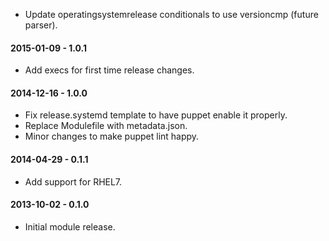 * Update operatingsystemrelease conditionals to use versioncmp (future parser).

#### 2015-01-09 - 1.0.1
* Add execs for first time release changes.

#### 2014-12-16 - 1.0.0
* Fix release.systemd template to have puppet enable it properly.
* Replace Modulefile with metadata.json.
* Minor changes to make puppet lint happy.

#### 2014-04-29 - 0.1.1
* Add support for RHEL7.

#### 2013-10-02 - 0.1.0
* Initial module release.

